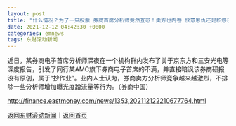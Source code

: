 ```yaml
---
layout: post
title: "什么情况？为了一只股票 券商首席分析师竟然互怼！卖方也内卷 快意恩仇还是积怨已久？"
date: 2021-12-12 04:42:30 +0800
categories: emnews
tags: 东财滚动新闻
---
```


近日，某券商电子首席分析师深夜在一个机构群内发布了关于京东方和三安光电等深度报告，引发了同行某AMC旗下券商电子首席的不满，并直接暗讽该券商研报没有原创，属于“抄作业”。业内人士认为，券商卖方分析师竞争越来越激烈，不排除一些分析师增加曝光度蹭流量等行为。（券商中国）

<http://finance.eastmoney.com/news/1353,202112122210677764.html>

[返回东财滚动新闻](//finews.withounder.com/emnews/)｜[返回首页](//finews.withounder.com/)